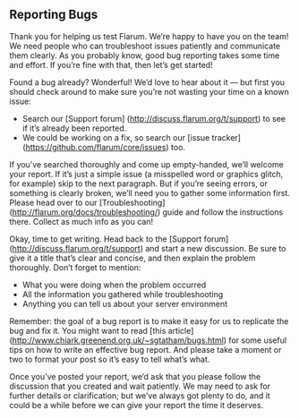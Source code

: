 ## Reporting Bugs

Thank you for helping us test Flarum. We’re happy to have you on the team! We need people who can troubleshoot issues patiently and communicate them clearly. As you probably know, good bug reporting takes some time and effort. If you’re fine with that, then let’s get started!

Found a bug already? Wonderful! We’d love to hear about it — but first you should check around to make sure you’re not wasting your time on a known issue:

   - Search our [Support forum] (http://discuss.flarum.org/t/support) to see if it’s already been reported.
   - We could be working on a fix, so search our [issue tracker] (https://github.com/flarum/core/issues) too.

If you’ve searched thoroughly and come up empty-handed, we’ll welcome your report. If it’s just a simple issue (a misspelled word or graphics glitch, for example) skip to the next paragraph. But if you’re seeing errors, or something is clearly broken, we’ll need you to gather some information first. Please head over to our [Troubleshooting] (http://flarum.org/docs/troubleshooting/) guide and follow the instructions there. Collect as much info as you can!

Okay, time to get writing. Head back to the [Support forum] (http://discuss.flarum.org/t/support) and start a new discussion. Be sure to give it a title that’s clear and concise, and then explain the problem thoroughly. Don’t forget to mention:

   - What you were doing when the problem occurred
   - All the information you gathered while troubleshooting
   - Anything you can tell us about your server environment

Remember: the goal of a bug report is to make it easy for us to replicate the bug and fix it. You might want to read [this article] (http://www.chiark.greenend.org.uk/~sgtatham/bugs.html) for some useful tips on how to write an effective bug report. And please take a moment or two to format your post so it’s easy to tell what’s what.

Once you’ve posted your report, we’d ask that you please follow the discussion that you created and wait patiently. We may need to ask for further details or clarification; but we’ve always got plenty to do, and it could be a while before we can give your report the time it deserves.


